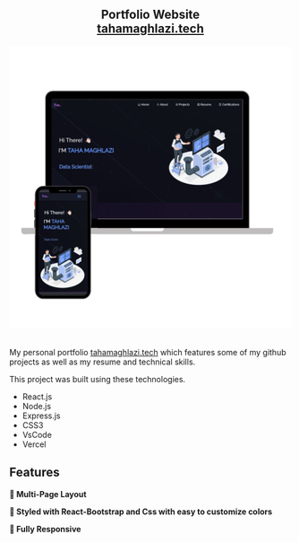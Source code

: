 <h2 align="center">
  Portfolio Website <br/>
  <a href="https://tahamaghlazi.vercel.app/" target="_blank">tahamaghlazi.tech</a>
</h2>
<div align="center">
  <img alt="Demo" src="./Images/readme-img1.png" />
</div>
 
<br/>


My personal portfolio <a href="https://tahamaghlazi.vercel.app/" target="_blank">tahamaghlazi.tech</a> which features some of my github projects as well as my resume and technical skills.<br/>

This project was built using these technologies.

- React.js
- Node.js
- Express.js
- CSS3
- VsCode
- Vercel

## Features

**📖 Multi-Page Layout**

**🎨 Styled with React-Bootstrap and Css with easy to customize colors**

**📱 Fully Responsive**

